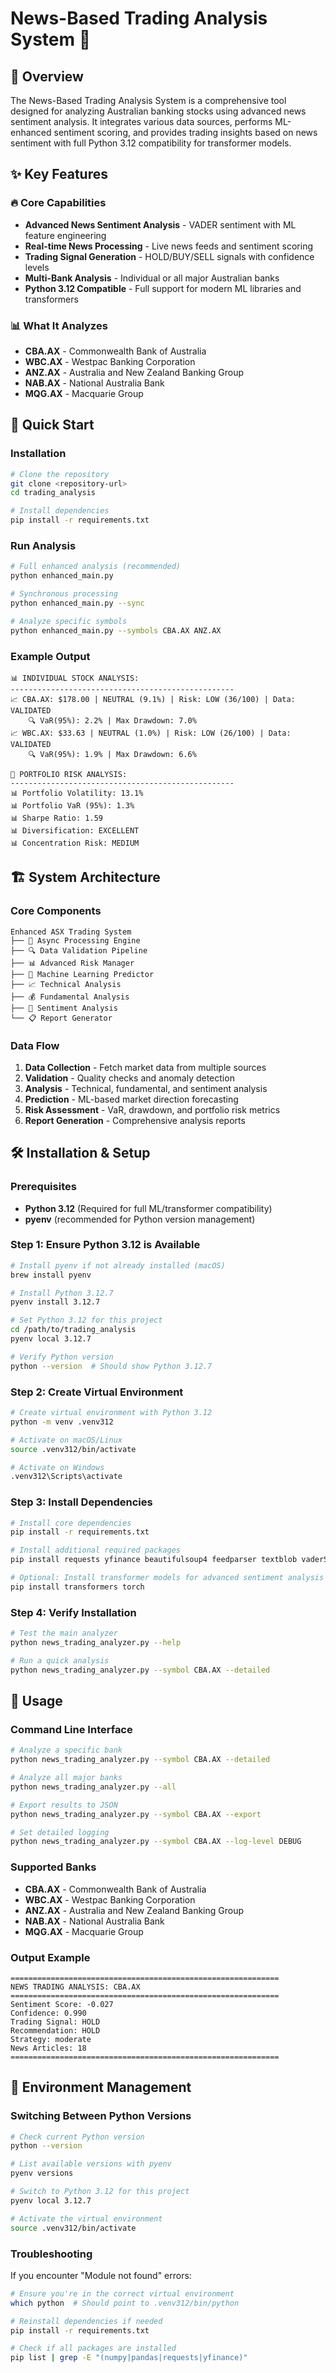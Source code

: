 # News-Based Trading Analysis System 🏦

## 🚀 Overview

The News-Based Trading Analysis System is a comprehensive tool designed for analyzing Australian banking stocks using advanced news sentiment analysis. It integrates various data sources, performs ML-enhanced sentiment scoring, and provides trading insights based on news sentiment with full Python 3.12 compatibility for transformer models.

## ✨ Key Features

### 🔥 Core Capabilities
- **Advanced News Sentiment Analysis** - VADER sentiment with ML feature engineering
- **Real-time News Processing** - Live news feeds and sentiment scoring
- **Trading Signal Generation** - HOLD/BUY/SELL signals with confidence levels
- **Multi-Bank Analysis** - Individual or all major Australian banks
- **Python 3.12 Compatible** - Full support for modern ML libraries and transformers

### 📊 What It Analyzes
- **CBA.AX** - Commonwealth Bank of Australia
- **WBC.AX** - Westpac Banking Corporation
- **ANZ.AX** - Australia and New Zealand Banking Group
- **NAB.AX** - National Australia Bank
- **MQG.AX** - Macquarie Group

## 🎯 Quick Start

### Installation
```bash
# Clone the repository
git clone <repository-url>
cd trading_analysis

# Install dependencies
pip install -r requirements.txt
```

### Run Analysis
```bash
# Full enhanced analysis (recommended)
python enhanced_main.py

# Synchronous processing
python enhanced_main.py --sync

# Analyze specific symbols
python enhanced_main.py --symbols CBA.AX ANZ.AX
```

### Example Output
```
📊 INDIVIDUAL STOCK ANALYSIS:
--------------------------------------------------
📈 CBA.AX: $178.00 | NEUTRAL (9.1%) | Risk: LOW (36/100) | Data: VALIDATED
    🔍 VaR(95%): 2.2% | Max Drawdown: 7.0%
📈 WBC.AX: $33.63 | NEUTRAL (1.0%) | Risk: LOW (26/100) | Data: VALIDATED
    🔍 VaR(95%): 1.9% | Max Drawdown: 6.6%

🎯 PORTFOLIO RISK ANALYSIS:
--------------------------------------------------
📊 Portfolio Volatility: 13.1%
📊 Portfolio VaR (95%): 1.3%
📊 Sharpe Ratio: 1.59
📊 Diversification: EXCELLENT
📊 Concentration Risk: MEDIUM
```

## 🏗️ System Architecture

### Core Components
```
Enhanced ASX Trading System
├── 🚀 Async Processing Engine
├── 🔍 Data Validation Pipeline
├── 📊 Advanced Risk Manager
├── 🤖 Machine Learning Predictor
├── 📈 Technical Analysis
├── 💰 Fundamental Analysis
├── 📰 Sentiment Analysis
└── 📋 Report Generator
```

### Data Flow
1. **Data Collection** - Fetch market data from multiple sources
2. **Validation** - Quality checks and anomaly detection
3. **Analysis** - Technical, fundamental, and sentiment analysis
4. **Prediction** - ML-based market direction forecasting
5. **Risk Assessment** - VaR, drawdown, and portfolio risk metrics
6. **Report Generation** - Comprehensive analysis reports

## 🛠️ Installation & Setup

### Prerequisites
- **Python 3.12** (Required for full ML/transformer compatibility)
- **pyenv** (recommended for Python version management)

### Step 1: Ensure Python 3.12 is Available
```bash
# Install pyenv if not already installed (macOS)
brew install pyenv

# Install Python 3.12.7
pyenv install 3.12.7

# Set Python 3.12 for this project
cd /path/to/trading_analysis
pyenv local 3.12.7

# Verify Python version
python --version  # Should show Python 3.12.7
```

### Step 2: Create Virtual Environment
```bash
# Create virtual environment with Python 3.12
python -m venv .venv312

# Activate on macOS/Linux
source .venv312/bin/activate

# Activate on Windows
.venv312\Scripts\activate
```

### Step 3: Install Dependencies
```bash
# Install core dependencies
pip install -r requirements.txt

# Install additional required packages
pip install requests yfinance beautifulsoup4 feedparser textblob vaderSentiment optuna

# Optional: Install transformer models for advanced sentiment analysis
pip install transformers torch
```

### Step 4: Verify Installation
```bash
# Test the main analyzer
python news_trading_analyzer.py --help

# Run a quick analysis
python news_trading_analyzer.py --symbol CBA.AX --detailed
```

## 🚀 Usage

### Command Line Interface
```bash
# Analyze a specific bank
python news_trading_analyzer.py --symbol CBA.AX --detailed

# Analyze all major banks
python news_trading_analyzer.py --all

# Export results to JSON
python news_trading_analyzer.py --symbol CBA.AX --export

# Set detailed logging
python news_trading_analyzer.py --symbol CBA.AX --log-level DEBUG
```

### Supported Banks
- **CBA.AX** - Commonwealth Bank of Australia
- **WBC.AX** - Westpac Banking Corporation  
- **ANZ.AX** - Australia and New Zealand Banking Group
- **NAB.AX** - National Australia Bank
- **MQG.AX** - Macquarie Group

### Output Example
```
============================================================
NEWS TRADING ANALYSIS: CBA.AX
============================================================
Sentiment Score: -0.027
Confidence: 0.990
Trading Signal: HOLD
Recommendation: HOLD
Strategy: moderate
News Articles: 18
============================================================
```

## 🔧 Environment Management

### Switching Between Python Versions
```bash
# Check current Python version
python --version

# List available versions with pyenv
pyenv versions

# Switch to Python 3.12 for this project
pyenv local 3.12.7

# Activate the virtual environment
source .venv312/bin/activate
```

### Troubleshooting
If you encounter "Module not found" errors:
```bash
# Ensure you're in the correct virtual environment
which python  # Should point to .venv312/bin/python

# Reinstall dependencies if needed
pip install -r requirements.txt

# Check if all packages are installed
pip list | grep -E "(numpy|pandas|requests|yfinance)"
```

